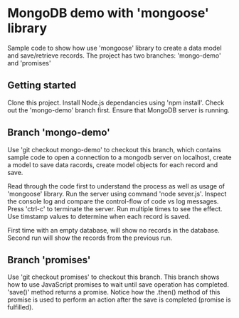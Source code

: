 # MongoDB demo with 'mongoose' library

Sample code to show how use 'mongoose' library to create a data model and save/retrieve records. The project has two branches: 'mongo-demo' and 'promises'

## Getting started

Clone this project. Install Node.js dependancies using 'npm install'. Check out the 'mongo-demo' branch first. Ensure that MongoDB server is running.

## Branch 'mongo-demo'

Use 'git checkout mongo-demo' to checkout this branch, which contains sample code to open a connection to a mongodb server on localhost, create a model to save data racords, create model objects for each record and save.

Read through the code first to understand the process as well as usage of 'mongoose' library. Run the server using command 'node sever.js'. Inspect the console log and compare the control-flow of code vs log messages. Press 'ctrl-c' to terminate the server. Run multiple times to see the effect. Use timstamp values to determine when each record is saved.

First time with an empty database, will show no records in the database. Second run will show the records from the previous run.

## Branch 'promises'

Use 'git checkout promises' to checkout this branch. This branch shows how to use JavaScript promises to wait until save operation has completed. 'save()' method returns a promise. Notice how the .then() method of this promise is used to perform an action after the save is completed (promise is fulfilled).